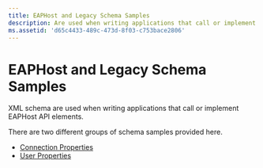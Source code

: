 ```yaml
---
title: EAPHost and Legacy Schema Samples
description: Are used when writing applications that call or implement EAPHost API elements.
ms.assetid: 'd65c4433-489c-473d-8f03-c753bace2806'
---
```


# EAPHost and Legacy Schema Samples

XML schema are used when writing applications that call or implement EAPHost API elements.

There are two different groups of schema samples provided here.

-   [Connection Properties](connection-profiles.md)
-   [User Properties](user-profiles.md)

 

 




